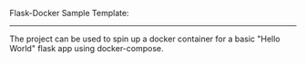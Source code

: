 Flask-Docker Sample Template:

-------------------------------

The project can be used to spin up a docker container for a basic "Hello World"  flask app using docker-compose.
